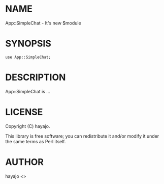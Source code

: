 # NAME

App::SimpleChat - It's new $module

# SYNOPSIS

    use App::SimpleChat;

# DESCRIPTION

App::SimpleChat is ...

# LICENSE

Copyright (C) hayajo.

This library is free software; you can redistribute it and/or modify
it under the same terms as Perl itself.

# AUTHOR

hayajo <>
